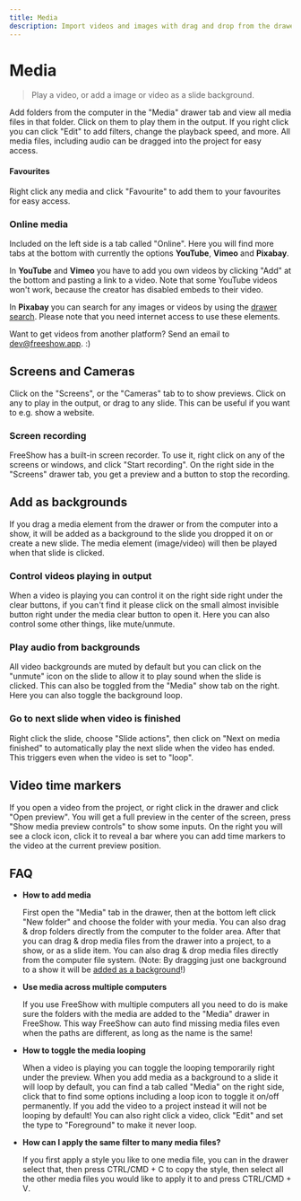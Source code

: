 ```yaml
---
title: Media
description: Import videos and images with drag and drop from the drawer or the computer.
---
```


<script>
    import Key from '../../../lib/components/markdown/Key.svelte';
</script>

# Media

> Play a video, or add a image or video as a slide background.

Add folders from the computer in the "Media" drawer tab and view all media files in that folder. Click on them to play them in the output. If you right click you can click "Edit" to add filters, change the playback speed, and more. All media files, including audio can be dragged into the project for easy access.

#### Favourites

Right click any media and click "Favourite" to add them to your favourites for easy access.

### Online media

Included on the left side is a tab called "Online". Here you will find more tabs at the bottom with currently the options **YouTube**, **Vimeo** and **Pixabay**.

In **YouTube** and **Vimeo** you have to add you own videos by clicking "Add" at the bottom and pasting a link to a video. Note that some YouTube videos won't work, because the creator has disabled embeds to their video.

In **Pixabay** you can search for any images or videos by using the [drawer search](./drawer#drawer-search). Please note that you need internet access to use these elements.

Want to get videos from another platform? Send an email to [dev@freeshow.app](mailto:dev@freeshow.app). :)

## Screens and Cameras

Click on the "Screens", or the "Cameras" tab to to show previews. Click on any to play in the output, or drag to any slide. This can be useful if you want to e.g. show a website.

### Screen recording

FreeShow has a built-in screen recorder. To use it, right click on any of the screens or windows, and click "Start recording". On the right side in the "Screens" drawer tab, you get a preview and a button to stop the recording.

## Add as backgrounds

If you drag a media element from the drawer or from the computer into a show, it will be added as a background to the slide you dropped it on or create a new slide. The media element (image/video) will then be played when that slide is clicked.

### Control videos playing in output

When a video is playing you can control it on the right side right under the clear buttons, if you can't find it please click on the small almost invisible button right under the media clear button to open it. Here you can also control some other things, like mute/unmute.

### Play audio from backgrounds

All video backgrounds are muted by default but you can click on the "unmute" icon on the slide to allow it to play sound when the slide is clicked. This can also be toggled from the "Media" show tab on the right. Here you can also toggle the background loop.

### Go to next slide when video is finished

Right click the slide, choose "Slide actions", then click on "Next on media finished" to automatically play the next slide when the video has ended. This triggers even when the video is set to "loop".

## Video time markers

If you open a video from the project, or right click in the drawer and click "Open preview". You will get a full preview in the center of the screen, press "Show media preview controls" to show some inputs. On the right you will see a clock icon, click it to reveal a bar where you can add time markers to the video at the current preview position.

## FAQ

-   **How to add media**

    First open the "Media" tab in the drawer, then at the bottom left click "New folder" and choose the folder with your media. You can also drag & drop folders directly from the computer to the folder area. After that you can drag & drop media files from the drawer into a project, to a show, or as a slide item. You can also drag & drop media files directly from the computer file system. (Note: By dragging just one background to a show it will be [added as a background](./faq#videos-are-muted)!)

-   **Use media across multiple computers**

    If you use FreeShow with multiple computers all you need to do is make sure the folders with the media are added to the "Media" drawer in FreeShow. This way FreeShow can auto find missing media files even when the paths are different, as long as the name is the same!

-   **How to toggle the media looping**

    When a video is playing you can toggle the looping temporarily right under the preview.
    When you add media as a background to a slide it will loop by default, you can find a tab called "Media" on the right side, click that to find some options including a loop icon to toggle it on/off permanently.
    If you add the video to a project instead it will not be looping by default!
    You can also right click a video, click "Edit" and set the type to "Foreground" to make it never loop.

-   **How can I apply the same filter to many media files?**

    If you first apply a style you like to one media file, you can in the drawer select that, then press <Key>CTRL/CMD + C</Key> to copy the style, then select all the other media files you would like to apply it to and press <Key>CTRL/CMD + V</Key>.
